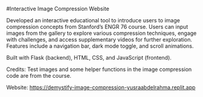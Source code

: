 #Interactive Image Compression Website

Developed an interactive educational tool to introduce users to image compression concepts from Stanford’s ENGR 76 course. Users can input images from the gallery to explore various compression techniques, engage with challenges, and access supplementary videos for further exploration. Features include a navigation bar, dark mode toggle, and scroll animations.

Built with Flask (backend), HTML, CSS, and JavaScript (frontend).

Credits: Test images and some helper functions in the image compression code are from the course.

Website: https://demystify-image-compression-yusraabdelrahma.replit.app
